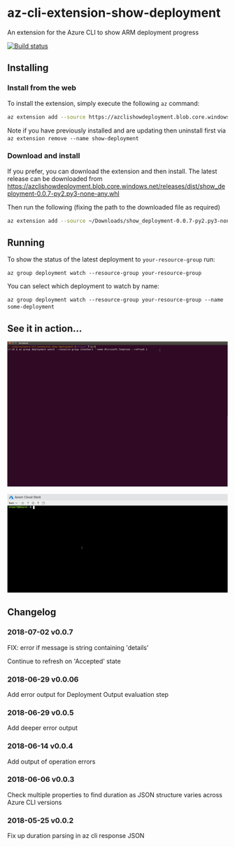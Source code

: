 # az-cli-extension-show-deployment
An extension for the Azure CLI to show ARM deployment progress

[![Build status](https://ci.appveyor.com/api/projects/status/k44c1ciuqrb6v34i/branch/release?svg=true)](https://ci.appveyor.com/project/stuartleeks/az-cli-extension-show-deployment/branch/release)



## Installing

### Install from the web

To install the extension, simply execute the following `az` command:

```bash
az extension add --source https://azclishowdeployment.blob.core.windows.net/releases/dist/show_deployment-0.0.7-py2.py3-none-any.whl
```

Note if you have previously installed and are updating then uninstall first via `az extension remove --name show-deployment`


### Download and install
If you prefer, you can download the extension and then install. The latest release can be downloaded from https://azclishowdeployment.blob.core.windows.net/releases/dist/show_deployment-0.0.7-py2.py3-none-any.whl

Then run the following (fixing the path to the downloaded file as required)

```bash
az extension add --source ~/Downloads/show_deployment-0.0.7-py2.py3-none-any.whl 
```

## Running

To show the status of the latest deployment to `your-resource-group` run:

```
az group deployment watch --resource-group your-resource-group
```

You can select which deployment to watch by name:

```
az group deployment watch --resource-group your-resource-group --name some-deployment
```

## See it in action...

![extension in action](docs/az-group-deployment-watch-2.gif)


![extension in action in Cloud Shell](docs/az-group-deployment-watch-3.gif)


## Changelog

### 2018-07-02 v0.0.7

FIX: error if message is string containing 'details' 

Continue to refresh on 'Accepted' state 

### 2018-06-29 v0.0.06

Add error output for Deployment Output evaluation step

### 2018-06-29 v0.0.5

Add deeper error output

### 2018-06-14 v0.0.4

Add output of operation errors

### 2018-06-06 v0.0.3

Check multiple properties to find duration as JSON structure varies across Azure CLI versions

### 2018-05-25 v0.0.2

Fix up duration parsing in az cli response JSON